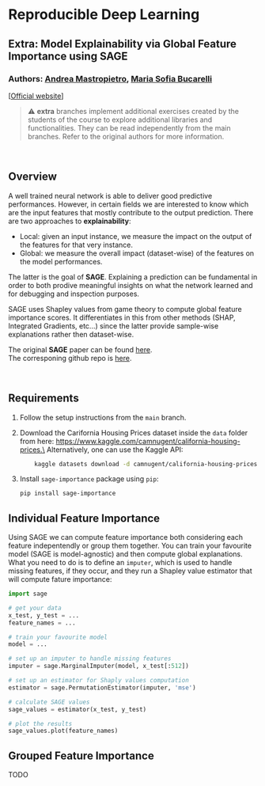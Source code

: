 # Reproducible Deep Learning
## Extra: Model Explainability via Global Feature Importance using SAGE
### Authors: [Andrea Mastropietro](https://github.com/AndMastro), [Maria Sofia Bucarelli](https://github.com/memis12)

[[Official website](https://www.sscardapane.it/teaching/reproducibledl/)]

> :warning: **extra** branches implement additional exercises created by the students of the course to explore additional libraries and functionalities. They can be read independently from the main branches. Refer to the original authors for more information.

&nbsp;

## Overview
A well trained neural network is able to deliver good predictive performances. However, in certain fields we are interested to know which are the input features that mostly contribute to the output prediction. There are two approaches to **explainability**:

* Local: given an input instance, we measure the impact on the output of the features for that very instance.
* Global: we measure the overall impact (dataset-wise) of the features on the model performances.

The latter is the goal of **SAGE**. Explaining a prediction can be fundamental in order to both prodive meaningful insights on what the network learned and for debugging and inspection purposes.

SAGE uses Shapley values from game theory to compute global feature importance scores. It differentiates in this from other methods (SHAP, Integrated Gradients, etc...) since the latter provide sample-wise explanations rather then dataset-wise.

The original **SAGE** paper can be found [here](https://arxiv.org/abs/2004.00668).\
The corresponing github repo is [here](https://github.com/iancovert/sage/).

&nbsp;

## Requirements

1. Follow the setup instructions from the `main` branch.
2. Download the Carifornia Housing Prices dataset inside the `data` folder from here: https://www.kaggle.com/camnugent/california-housing-prices.\
Alternatively, one can use the Kaggle API:

    ```bash 
        kaggle datasets download -d camnugent/california-housing-prices
    ```
    
3. Install `sage-importance` package using `pip`:
    ```bash
    pip install sage-importance
    ```

## Individual Feature Importance
Using SAGE we can compute feature importance both considering each feature indepentendly or group them together. You can train your favourite model (SAGE is model-agnostic) and then compute global explanations. What you need to do is to define an `imputer`, which is used to handle missing features, if they occur, and they run a Shapley value estimator that will compute fature importance: 

```python
import sage

# get your data
x_test, y_test = ...
feature_names = ...

# train your favourite model 
model = ...

# set up an imputer to handle missing features
imputer = sage.MarginalImputer(model, x_test[:512])

# set up an estimator for Shaply values computation
estimator = sage.PermutationEstimator(imputer, 'mse')

# calculate SAGE values
sage_values = estimator(x_test, y_test)

# plot the results
sage_values.plot(feature_names)
```

## Grouped Feature Importance
TODO
